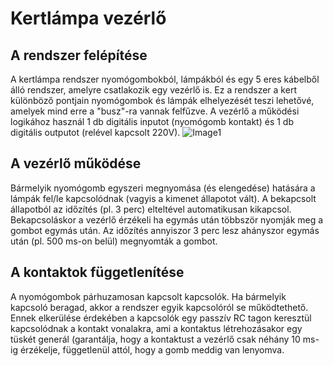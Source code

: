 # Kertlámpa vezérlő 
## A rendszer felépítése
A kertlámpa rendszer nyomógombokból, lámpákból és egy 5 eres kábelből álló rendszer, amelyre csatlakozik egy vezérlő is.
Ez a rendszer a kert különböző pontjain nyomógombok és lámpák elhelyezését teszi lehetővé, amelyek mind erre a "busz"-ra vannak felfűzve. A vezérlő a működési logikához használ 1 db digitális inputot (nyomógomb kontakt) és 1 db digitális outputot (relével kapcsolt 220V).
![Image1](https://github.com/ahinsen/kertlampa/IMG1.jpg)
## A vezérlő működése 
Bármelyik nyomógomb egyszeri megnyomása (és elengedése) hatására a lámpák fel/le kapcsolódnak (vagyis a kimenet állapotot vált). A bekapcsolt állapotból az időzítés (pl. 3 perc) elteltével automatikusan kikapcsol. Bekapcsoláskor a vezérlő érzékeli ha egymás után többször nyomják meg a gombot egymás után. Az időzítés annyiszor 3 perc lesz ahányszor egymás után (pl. 500 ms-on belül) megnyomták a gombot.
## A kontaktok függetlenítése
A nyomógombok párhuzamosan kapcsolt kapcsolók. Ha bármelyik kapcsoló beragad, akkor a rendszer egyik kapcsolóról se működtethető. Ennek elkerülése érdekében a kapcsolók egy passzív RC tagon keresztül kapcsolódnak a kontakt vonalakra, ami a kontaktus létrehozásakor egy tüskét generál (garantálja, hogy a kontaktust a vezérlő csak néhány 10 ms-ig érzékelje, függetlenül attól, hogy a gomb meddig van lenyomva.

